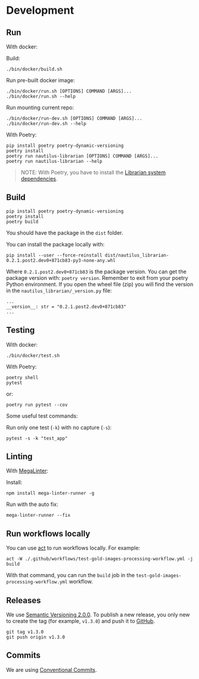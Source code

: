 # Development

## Run

With docker:

Build:

```shell
./bin/docker/build.sh
```

Run pre-built docker image:

```shell
./bin/docker/run.sh [OPTIONS] COMMAND [ARGS]...
./bin/docker/run.sh --help
```

Run mounting current repo:

```shell
./bin/docker/run-dev.sh [OPTIONS] COMMAND [ARGS]...
./bin/docker/run-dev.sh --help
```

With Poetry:

```shell
pip install poetry poetry-dynamic-versioning
poetry install
poetry run nautilus-librarian [OPTIONS] COMMAND [ARGS]...
poetry run nautilus-librarian --help
```

> NOTE: With Poetry, you have to install the [Librarian system dependencies](https://github.com/Nautilus-Cyberneering/librarian-system-dockerfile).

## Build

```shell
pip install poetry poetry-dynamic-versioning
poetry install
poetry build
```

You should have the package in the `dist` folder.

You can install the package locally with:

```shell
pip install --user --force-reinstall dist/nautilus_librarian-0.2.1.post2.dev0+871cb83-py3-none-any.whl
```

Where `0.2.1.post2.dev0+871cb83` is the package version. You can get the package version with: `poetry version`.
Remember to exit from your poetry Python environment. If you open the wheel file (zip) you will find the version in
the `nautilus_librarian/_version.py` file:

```text
...
__version__: str = "0.2.1.post2.dev0+871cb83"
...
```

## Testing

With docker:

```shell
./bin/docker/test.sh
```

With Poetry:

```shell
poetry shell
pytest
```

or:

```shell
poetry run pytest --cov
```

Some useful test commands:

Run only one test (`-k`) with no capture (`-s`):

```shell
pytest -s -k "test_app"
```

## Linting

With [MegaLinter](https://megalinter.github.io/latest/mega-linter-runner/#local-installation):

Install:

```shell
npm install mega-linter-runner -g
```

Run with the auto fix:

```shell
mega-linter-runner --fix
```

## Run workflows locally

You can use [act](https://github.com/nektos/act) to run workflows locally. For example:

```shell
act -W ./.github/workflows/test-gold-images-processing-workflow.yml -j build
```

With that command, you can run the `build` job in the `test-gold-images-processing-workflow.yml` workflow.

## Releases

We use [Semantic Versioning 2.0.0](https://semver.org/spec/v2.0.0.html). To publish a new release, you only new to
create the tag (for example, `v1.3.0`) and push it to [GitHub](https://github.com/Nautilus-Cyberneering/nautilus-librarian/tags).

```shell
git tag v1.3.0
git push origin v1.3.0
```

## Commits

We are using [Conventional Commits](https://www.conventionalcommits.org/en/v1.0.0/).
